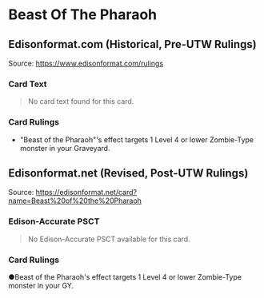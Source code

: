 # Beast Of The Pharaoh

## Edisonformat.com (Historical, Pre-UTW Rulings)

Source: https://www.edisonformat.com/rulings

### Card Text

> No card text found for this card.

### Card Rulings

*   "Beast of the Pharaoh"'s effect targets 1 Level 4 or lower Zombie-Type monster in your Graveyard.

## Edisonformat.net (Revised, Post-UTW Rulings)

Source: https://edisonformat.net/card?name=Beast%20of%20the%20Pharaoh

### Edison-Accurate PSCT

> No Edison-Accurate PSCT available for this card.

### Card Rulings

●Beast of the Pharaoh's effect targets 1 Level 4 or lower Zombie-Type monster in your GY.
            